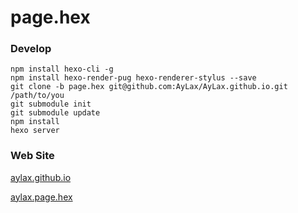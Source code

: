 # page.hex

### Develop

```
npm install hexo-cli -g
npm install hexo-render-pug hexo-renderer-stylus --save
git clone -b page.hex git@github.com:AyLax/AyLax.github.io.git /path/to/you
git submodule init
git submodule update
npm install
hexo server
```

### Web Site

[aylax.github.io](https://aylax.github.io/)

[aylax.page.hex](https://aylax-page-hex.vercel.app/)
